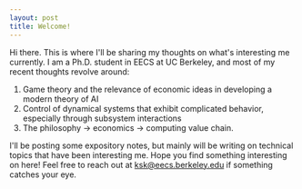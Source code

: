 ```yaml
---
layout: post
title: Welcome! 
---
```


Hi there. This is where I'll be sharing my thoughts on what's interesting me currently. I am a Ph.D. student in EECS at UC Berkeley, and most of my recent thoughts revolve around:

1) Game theory and the relevance of economic ideas in developing a modern theory of AI 
2) Control of dynamical systems that exhibit complicated behavior, especially through subsystem interactions
3) The philosophy -> economics -> computing value chain. 

I'll be posting some expository notes, but mainly will be writing on technical topics that have been interesting me. Hope you find something interesting on here! Feel free to reach out at <ksk@eecs.berkeley.edu> if something catches your eye.
